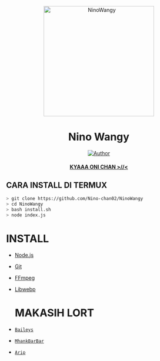 <div align="center">
<img src="https://telegra.ph/file/977fbfc7afc3fe6c4bd11.jpg" alt="NinoWangy" width="300" />

# Nino Wangy

>
>
>
</div>
<p align="center">
  <a href="https://github.com/MhankBarBar"><img title="Author" src="https://img.shields.io/badge/Author-Mhankbarbar-red.svg?style=for-the-badge&logo=github" /></a>
  <h4 align="center">
  <a href="https://wa.me/6288286421519">KYAAA ONI CHAN >//< </a>
</h4>
</p>

## CARA INSTALL DI TERMUX
```bash
> git clone https://github.com/Nino-chan02/NinoWangy
> cd NinoWangy
> bash install.sh
> node index.js
```

# INSTALL
* [Node.js](https://nodejs.org/en/)
* [Git](https://git-scm.com/downloads)
* [FFmpeg](https://github.com/BtbN/FFmpeg-Builds/releases/download/autobuild-2020-12-08-13-03/ffmpeg-n4.3.1-26-gca55240b8c-win64-gpl-4.3.zip)
* [Libwebp](https://developers.google.com/speed/webp/download)

  # MAKASIH LORT
* [`Baileys`](https://github.com/adiwajshing/Baileys)
* [`MhankBarBar`](https://github.com/MhankBarBar)
* [`Arip`](https://github.com/Akkun3704)
  
  
